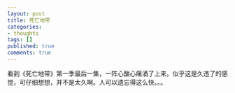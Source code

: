 ```yaml
---
layout: post
title: 死亡地带
categories:
- thoughts
tags: []
published: true
comments: true
---
```

<p>看到《死亡地带》第一季最后一集，一阵心酸心痛涌了上来。似乎这是久违了的感觉，可仔细想想，并不是太久啊。人可以遗忘得这么快。。。</p>

